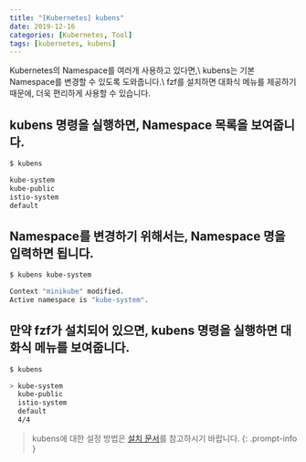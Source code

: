 ```yaml
---
title: "[Kubernetes] kubens"
date: 2019-12-16
categories: [Kubernetes, Tool]
tags: [kubernetes, kubens]
---
```


Kubernetes의 Namespace를 여러개 사용하고 있다면,\\
kubens는 기본 Namespace를 변경할 수 있도록 도와줍니다.\\
fzf를 설치하면 대화식 메뉴를 제공하기 때문에, 더욱 편리하게 사용할 수 있습니다.

## kubens 명령을 실행하면, Namespace 목록을 보여줍니다.

```bash
$ kubens

kube-system
kube-public
istio-system
default
```

## Namespace를 변경하기 위해서는, Namespace 명을 입력하면 됩니다.

```bash
$ kubens kube-system

Context "minikube" modified.
Active namespace is "kube-system".
```

## 만약 fzf가 설치되어 있으면, kubens 명령을 실행하면 대화식 메뉴를 보여줍니다.

```bash
$ kubens

> kube-system
  kube-public
  istio-system
  default
  4/4
```

> kubens에 대한 설정 방법은 [설치 문서](https://github.com/ahmetb/kubectl-aliases)를 참고하시기 바랍니다.
{: .prompt-info }
